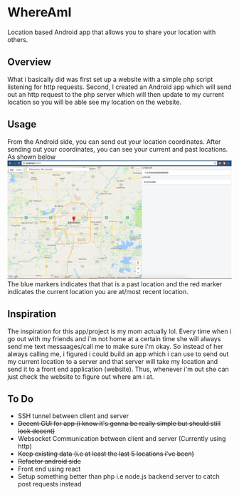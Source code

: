 # WhereAmI
Location based Android app that allows you to share your location with others.

## Overview
What i basically did was first set up a website with a simple php script listening for http requests. Second, I created an Android app which will send out an http request to the php server which will then update to my current location so you will be able see my location on the website. 

## Usage
From the Android side, you can send out your location coordinates. After sending out your coordinates, you can see your current and past locations. As shown below
![ScreenShot](https://github.com/ShallyBanh/WhereAmI/blob/master/ServerSideStuff/DesktopExample.PNG)
The blue markers indicates that that is a past location and the red marker indicates the current location you are at/most recent location. 

## Inspiration
The inspiration for this app/project is my mom actually lol. Every time when i go out with my friends and i'm not home at a certain time she will always send me text messaages/call me to make sure i'm okay. So instead of her always calling me, i figured i could build an app which i can use to send out my current location to a server and that server will take my location and send it to a front end application (website). Thus, whenever i'm out she can just check the website to figure out where am i at. 

## To Do 
- SSH tunnel between client and server
- <s>Decent GUI for app (i know it's gonna be really simple but should still look decent)</s>
- Websocket Communication between client and server (Currently using http)
- <s>Keep existing data (i.e at least the last 5 locations i've been)</s>
- <s> Refactor android side </s>
- Front end using react
- Setup something better than php i.e node.js backend server to catch post requests instead

